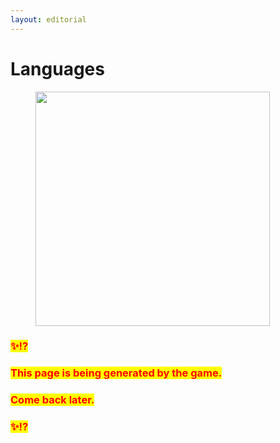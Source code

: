 ```yaml
---
layout: editorial
---
```


# Languages

<figure><img src="../../../../../.gitbook/assets/pexels-btgl-♡-3689641.jpg" alt="" width="375"><figcaption></figcaption></figure>

### <mark style="color:red;">✨⁉️</mark>&#x20;

### <mark style="color:red;">This page is being generated by the game.</mark>&#x20;

### <mark style="color:red;">Come back later.</mark>

### <mark style="color:red;">✨⁉️</mark>
